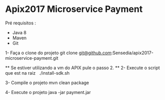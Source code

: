 # Apix2017 Microservice Payment

Pré requisitos :
- Java 8
- Maven
- Git

1- Faça o clone do projeto
git clone git@github.com:Sensedia/apix2017-microservice-payment.git

** Se estiver utilizando a vm do APIX pule o passo 2. **
2- Execute o script que est na raiz
   ./install-sdk.sh

3- Compile o projeto
mvn clean package

4- Execute o projeto
java -jar payment.jar

